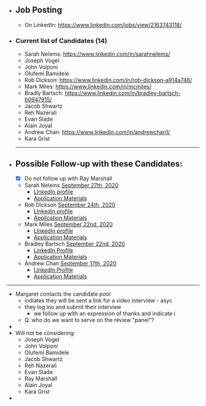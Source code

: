 - ## Job Posting
    - On LinkedIn: https://www.linkedin.com/jobs/view/2163743118/
- ### Current list of Candidates (14)
    - Sarah Nelems: https://www.linkedin.com/in/sarahnelems/
    - Joseph Vogel
    - John Volponi
    - Olufemi Bamidele
    - Rob Dickson: https://www.linkedin.com/in/rob-dickson-a914a748/
    - Mark Miles: https://www.linkedin.com/in/mcmiles/
    - Bradly Bartsch: https://www.linkedin.com/in/bradley-bartsch-b0947915/
    - Jacob Shwartz
    - Reh Nazerali
    - Evan Slade
    - Alain Joyal
    - Andrew Chan: https://www.linkedin.com/in/andrewchan1/
    - Kara Grist
    - --------------------------------------------------
- ## Possible Follow-up with these Candidates:
    - [x] Do not follow up with Ray Marshall
    - Sarah Nelems [September 27th, 2020](<September 27th, 2020.md>)
        - [LInkedIn profile](https://www.linkedin.com/in/sarahnelems/)
        - [Application Materials](https://www.dropbox.com/sh/xmzu9qgd7k47je3/AABvkxcJAyBgio_grCvNUTW4a?dl=0)
    - Rob Dickson [September 24th, 2020](<September 24th, 2020.md>)
        - [LInkedin profile](https://www.linkedin.com/in/rob-dickson-a914a748/)
        - [Application Materials](https://www.dropbox.com/sh/mdutrvoib3arobf/AAB4d8_-IhjF6WfCmoPbUVkpa?dl=0)
    - Mark Miles [September 22nd, 2020](<September 22nd, 2020.md>)
        - [LInkedIn profile](https://www.linkedin.com/in/mcmiles/)
        - [Application Materials](https://www.dropbox.com/sh/lf27bgp5sxkp5da/AAD_VqQ3XEpbdZPn13-uklbta?dl=0)
    -  Bradley Bartsch [September 22nd, 2020](<September 22nd, 2020.md>)
        - [LinkedIn Profile](https://www.linkedin.com/in/bradley-bartsch-b0947915/)
        - [Application Materials](https://www.dropbox.com/sh/hdb3uy9otgx0oqe/AACEhuBk-AuilVAWHF-MD1doa?dl=0)
    - Andrew Chan [September 17th, 2020](<September 17th, 2020.md>)
        - [LinkedIn Profile](https://www.linkedin.com/in/andrewchan1/)
        - [Application Materials](https://www.dropbox.com/sh/cwz2ufupl0xuyju/AADh2Xh8_smaj849V0A1zmkLa?dl=0)
- -------------------------------------------------------
- Margaret contacts the candidate pool
    - indiates they will be sent a link for a video interview - asyc
    - they log ino and submit their interview
        - we follow up with an expression of thanks and indicate i
    - Q. who do we want to serve on the review "panel"?
- 
- Will not be considering:
    - Joseph Vogel
    - John Volponi
    - Olufemi Bamidele
    - Jacob Shwartz
    - Reh Nazerali
    - Evan Slade
    - Ray Marshall
    - Alain Joyal
    - Kara Grist
- 
